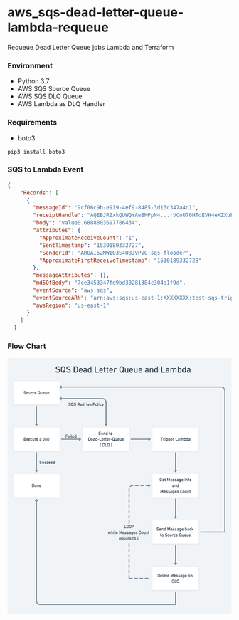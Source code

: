# aws_sqs-dead-letter-queue-lambda-requeue
Requeue Dead Letter Queue jobs Lambda and Terraform

### Environment
- Python 3.7
-  AWS SQS Source Queue
- AWS SQS DLQ Queue
- AWS Lambda as DLQ Handler


### Requirements
- boto3

```
pip3 install boto3

```


### SQS to Lambda Event
```json
{
    "Records": [
      {
        "messageId": "9cf06c9b-e919-4ef9-8485-3d13c347a4d1",
        "receiptHandle": "AQEBJRZxkQUWQYAwBMPpN4...rVCoU70HTdEVH4eKZXuPUVBw==",
        "body": "value0.6888803697786434",
        "attributes": {
          "ApproximateReceiveCount": "1",
          "SentTimestamp": "1530189332727",
          "SenderId": "AROAI62MWIO3S4UBJVPVG:sqs-flooder",
          "ApproximateFirstReceiveTimestamp": "1530189332728"
        },
        "messageAttributes": {},
        "md5OfBody": "7ce3453347fd9bd30281384c304a1f9d",
        "eventSource": "aws:sqs",
        "eventSourceARN": "arn:aws:sqs:us-east-1:XXXXXXXX:test-sqs-trigger-queue",
        "awsRegion": "us-east-1"
      }
    ]
  }

  ```


### Flow Chart

<img src="./dlq_flow_chart.png" width=550 align=center>